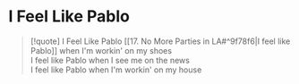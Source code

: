 # I Feel Like Pablo

> [!quote] I Feel Like Pablo
[[17. No More Parties in LA#^9f78f6|I feel like Pablo]] when I'm workin' on my shoes  
I feel like Pablo when I see me on the news  
I feel like Pablo when I'm workin' on my house
